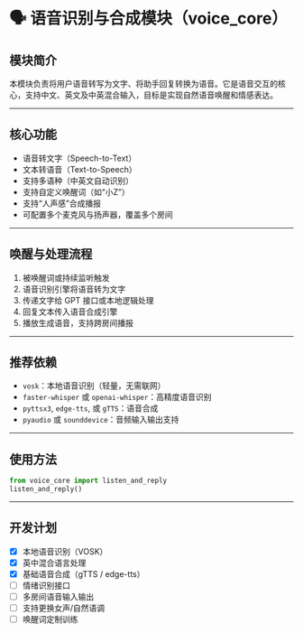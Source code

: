 # 🗣️ 语音识别与合成模块（voice_core）

## 模块简介
本模块负责将用户语音转写为文字、将助手回复转换为语音。它是语音交互的核心，支持中文、英文及中英混合输入，目标是实现自然语音唤醒和情感表达。

---

## 核心功能
- 语音转文字（Speech-to-Text）
- 文本转语音（Text-to-Speech）
- 支持多语种（中英文自动识别）
- 支持自定义唤醒词（如“小Z”）
- 支持“人声感”合成播报
- 可配置多个麦克风与扬声器，覆盖多个房间

---

## 唤醒与处理流程
1. 被唤醒词或持续监听触发
2. 语音识别引擎将语音转为文字
3. 传递文字给 GPT 接口或本地逻辑处理
4. 回复文本传入语音合成引擎
5. 播放生成语音，支持跨房间播报

---

## 推荐依赖
- `vosk`：本地语音识别（轻量，无需联网）
- `faster-whisper` 或 `openai-whisper`：高精度语音识别
- `pyttsx3`, `edge-tts`, 或 `gTTS`：语音合成
- `pyaudio` 或 `sounddevice`：音频输入输出支持

---

## 使用方法
```python
from voice_core import listen_and_reply
listen_and_reply()
```

---

## 开发计划
- [x] 本地语音识别（VOSK）
- [x] 英中混合语言处理
- [x] 基础语音合成（gTTS / edge-tts）
- [ ] 情绪识别接口
- [ ] 多房间语音输入输出
- [ ] 支持更换女声/自然语调
- [ ] 唤醒词定制训练
